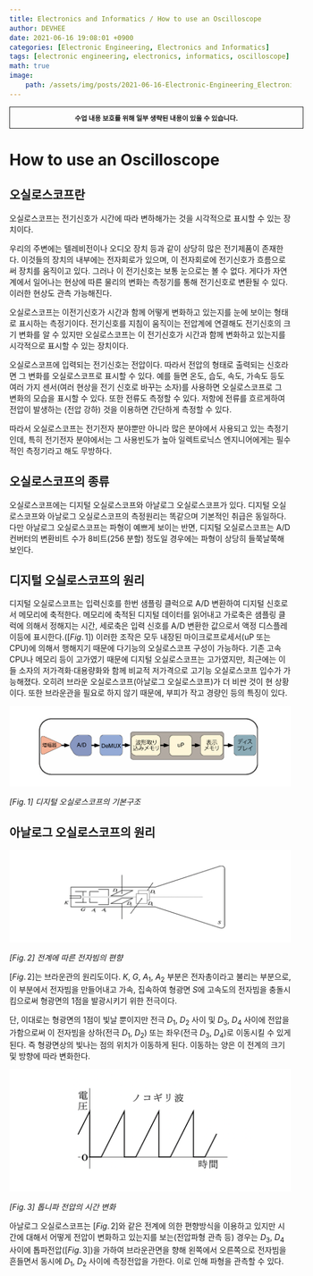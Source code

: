 ```yaml
---
title: Electronics and Informatics / How to use an Oscilloscope
author: DEVHEE
date: 2021-06-16 19:08:01 +0900
categories: [Electronic Engineering, Electronics and Informatics]
tags: [electronic engineering, electronics, informatics, oscilloscope]
math: true
image:
    path: /assets/img/posts/2021-06-16-Electronic-Engineering_Electronics-and-Informatics_How-to-use-an-Oscilloscope/preview.jpeg
---
```


<div style="border:1px solid; padding:10px; margin-bottom: 20px; width: 100%; text-align: center;">
<b style="font-size: 0.85em;">수업 내용 보호를 위해 일부 생략된 내용이 있을 수 있습니다.</b><br>
</div>

# **How to use an Oscilloscope**

## **오실로스코프란**

오실로스코프는 전기신호가 시간에 따라 변하해가는 것을 시각적으로 표시할 수 있는 장치이다.

우리의 주변에는 텔레비전이나 오디오 장치 등과 같이 상당히 많은 전기제품이 존재한다. 이것들의 장치의 내부에는 전자회로가 있으며, 이 전자회로에 전기신호가 흐름으로써 장치를 움직이고 있다. 그러나 이 전기신호는 보통 눈으로는 볼 수 없다. 게다가 자연계에서 일어나는 현상에 따른 물리의 변화는 측정기를 통해 전기신호로 변환될 수 있다. 이러한 현상도 관측 가능해진다.

오실로스코프는 이전기신호가 시간과 함께 어떻게 변화하고 있는지를 눈에 보이는 형태로 표시하는 측정기이다. 전기신호를 지침이 움직이는 전압계에 연결해도 전기신호의 크기 변화를 알 수 있지만 오실로스코프는 이 전기신호가 시간과 함께 변화하고 있는지를 시각적으로 표시할 수 있는 장치이다.

오실로스코프에 입력되는 전기신호는 전압이다. 따라서 전압의 형태로 출력되는 신호라면 그 변화를 오실로스코프로 표시할 수 있다. 예를 들면 온도, 습도, 속도, 가속도 등도 여러 가지 센서(여러 현상을 전기 신호로 바꾸는 소자)를 사용하면 오실로스코프로 그 변화의 모습을 표시할 수 있다. 또한 전류도 측정할 수 있다. 저항에 전류를 흐르게하여 전압이 발생하는 (전압 강하) 것을 이용하면 간단하게 측정할 수 있다.

따라서 오실로스코프는 전기전자 분야뿐만 아니라 많은 분야에서 사용되고 있는 측정기인데, 특히 전기전자 분야에서는 그 사용빈도가 높아 일렉트로닉스 엔지니어에게는 필수적인 측정기라고 해도 무방하다.

## **오실로스코프의 종류**

오실로스코프에는 디지털 오실로스코프와 아날로그 오실로스코프가 있다. 디지털 오실로스코프와 아날로그 오실로스코프의 측정원리는 똑같으며 기본적인 취급은 동일하다. 다만 아날로그 오실로스코프는 파형이 예쁘게 보이는 반면, 디지털 오실로스코프는 A/D 컨버터의 변환비트 수가 8비트(256 분할) 정도일 경우에는 파형이 상당히 들쭉날쭉해 보인다.

## **디지털 오실로스코프의 원리**

디지털 오실로스코프는 입력신호를 한번 샘플링 클럭으로 A/D 변환하여 디지털 신호로서 메모리에 축적한다. 메모리에 축적된 디지털 데이터를 읽어내고 가로축은 샘플링 클럭에 의해서 정해지는 시간, 세로축은 입력 신호를 A/D 변환한 값으로서 액정 디스플레이등에 표시한다.($[Fig.\,1]$) 이러한 조작은 모두 내장된 마이크로프로세서(uP 또는 CPU)에 의해서 행해지기 때문에 다기능의 오실로스코프 구성이 가능하다. 기존 고속 CPU나 메모리 등이 고가였기 때문에 디지털 오실로스코프는 고가였지만, 최근에는 이들 소자의 저가격화·대용량화와 함께 비교적 저가격으로 고기능 오실로스코프 입수가 가능해졌다. 오히려 브라운 오실로스코프(아날로그 오실로스코프)가 더 비싼 것이 현 상황이다. 또한 브라운관을 필요로 하지 않기 때문에, 부피가 작고 경량인 등의 특징이 있다.

![Fig. 1](/assets/img/posts/2021-06-16-Electronic-Engineering_Electronics-and-Informatics_How-to-use-an-Oscilloscope/fig_1.png)

*$[Fig.\,1]$ 디지털 오실로스코프의 기본구조*

## **아날로그 오실로스코프의 원리**

![Fig. 2](/assets/img/posts/2021-06-16-Electronic-Engineering_Electronics-and-Informatics_How-to-use-an-Oscilloscope/fig_2.png)

*$[Fig.\,2]$ 전계에 따른 전자빔의 편향*

$[Fig.\,2]$는 브라운관의 원리도이다. $K$, $G$, $A_1$, $A_2$ 부분은 전자총이라고 불리는 부분으로, 이 부분에서 전자빔을 만들어내고 가속, 집속하여 형광면 $S$에 고속도의 전자빔을 충돌시킴으로써 형광면의 1점을 발광시키기 위한 전극이다.

단, 이대로는 형광면의 1점이 빛날 뿐이지만 전극 $D_1$, $D_2$ 사이 및 $D_3$, $D_4$ 사이에 전압을 가함으로써 이 전자빔을 상하(전극 $D_1$, $D_2$) 또는 좌우(전극 $D_3$, $D_4$)로 이동시킬 수 있게 된다. 즉 형광면상의 빛나는 점의 위치가 이동하게 된다. 이동하는 양은 이 전계의 크기 및 방향에 따라 변화한다.

![Fig. 3](/assets/img/posts/2021-06-16-Electronic-Engineering_Electronics-and-Informatics_How-to-use-an-Oscilloscope/fig_3.png)

*$[Fig.\,3]$ 톱니파 전압의 시간 변화*

아날로그 오실로스코프는 $[Fig.\,2]$와 같은 전계에 의한 편향방식을 이용하고 있지만 시간에 대해서 어떻게 전압이 변화하고 있는지를 보는(전압파형 관측 등) 경우는 $D_3$, $D_4$ 사이에 톱파전압($[Fig.\,3]$)을 가하여 브라운관면을 향해 왼쪽에서 오른쪽으로 전자빔을 흔들면서 동시에 $D_1$, $D_2$ 사이에 측정전압을 가한다. 이로 인해 파형을 관측할 수 있다.
